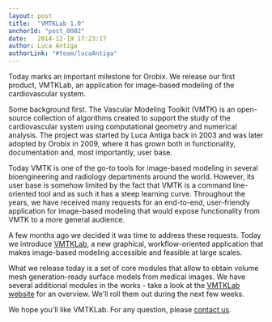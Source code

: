 ```yaml
---
layout: post
title:  "VMTKLab 1.0"
anchorId: "post_0002"
date:   2014-12-19 17:23:17
author: Luca Antiga
authorLink: "#team/lucaAntiga"
---
```


Today marks an important milestone for Orobix. We release our first product, VMTKLab, an application for image-based modeling of the cardiovascular system.

Some background first. The Vascular Modeling Toolkit (VMTK) is an open-source collection of algorithms created to support the study of the cardiovascular system using computational geometry and numerical analysis. The project was started by Luca Antiga back in 2003 and was later adopted by Orobix in 2009, where it has grown both in functionality, documentation and, most importantly, user base.

Today VMTK is one of the go-to tools for image-based modeling in several bioengineering and radiology departments around the world. However, its user base is somehow limited by the fact that VMTK is a command line-oriented tool and as such it has a steep learning curve. Throughout the years, we have received many requests for an end-to-end, user-friendly application for image-based modeling that would expose functionality from VMTK to a more general audience.

A few months ago we decided it was time to address these requests. Today we introduce [VMTKLab](http://vmtklab.orobix.com), a new graphical, workflow-oriented application that makes image-based modeling accessible and feasible at large scales.

What we release today is a set of core modules that allow to obtain volume mesh generation-ready surface models from medical images. We have several additional modules in the works - take a look at the [VMTKLab website](http://vmtklab.orobix.com) for an overview. We'll roll them out during the next few weeks.

We hope you'll like VMTKLab. For any question, please [contact us](mailto:vmtklab@orobix.com).
